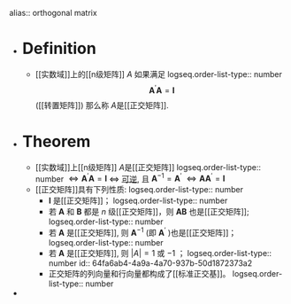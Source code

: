 alias:: orthogonal matrix

- # Definition
	- [[实数域]]上的[[n级矩阵]] $A$ 如果满足
	  logseq.order-list-type:: number
	  $$
	  \boldsymbol{A}^{\prime}\boldsymbol{A}=\boldsymbol{I}
	  $$
	  ([[转置矩阵]]) 那么称 $A$是[[正交矩阵]].
- # Theorem
	- [[实数域]]上[[n级矩阵]] $A$是[[正交矩阵]]
	  logseq.order-list-type:: number
	  $\Longleftrightarrow \boldsymbol{A}^{\prime}\boldsymbol{A}=\boldsymbol{I}$
	  $\Longleftrightarrow$ [可逆]([[可逆矩阵]]), 且 $\boldsymbol{A}^{-1}=\boldsymbol{A}^{\prime}$
	  $\Longleftrightarrow \boldsymbol{A}\boldsymbol{A}^{\prime}=\boldsymbol{I}$
	- [[正交矩阵]]具有下列性质:
	  logseq.order-list-type:: number
		- $\boldsymbol{I}$ 是[[正交矩阵]]；
		  logseq.order-list-type:: number
		- 若 $\boldsymbol{A}$ 和 $\boldsymbol{B}$ 都是 $n$ 级[[正交矩阵]]，则 $\boldsymbol{AB}$ 也是[[正交矩阵]];
		  logseq.order-list-type:: number
		- 若 $\boldsymbol{A}$ 是[[正交矩阵]], 则 $\boldsymbol{A}^{-1}$ (即 $\boldsymbol{A}^{\prime}$ )也是[[正交矩阵]]；
		  logseq.order-list-type:: number
		- 若 $\boldsymbol{A}$ 是[[正交矩阵]], 则 $|A|=1$ 或 $-1$ ；
		  logseq.order-list-type:: number
		  id:: 64fa6ab4-4a9a-4a70-937b-50d1872373a2
		- 正交矩阵的列向量和行向量都构成了[[标准正交基]]。
		  logseq.order-list-type:: number
-